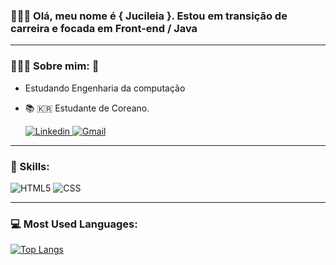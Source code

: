 ### 🙋🏻‍♀️ Olá, meu nome é { Jucileia }. Estou em transição de carreira e focada em <strong>Front-end / Java</strong>

---

### 👩🏻‍💻 **Sobre mim:** 🫰
- Estudando Engenharia da computação
- 📚 🇰🇷 Estudante de Coreano.


  <a href="https://www.linkedin.com/in/jucileia-dos-santos-silva-465224212/">![Linkedin](https://img.shields.io/badge/LinkedIn-0077B5?style=for-the-badge&logo=linkedin&logoColor=white) </a>
   <a href="mailto:jucileiasantossilva87@gmail.com?subject=Assunto">![Gmail](https://img.shields.io/badge/Gmail-D14836?style=for-the-badge&logo=gmail&logoColor=white&link=mailto:jucileiasantossilva87@gmail.com?subject=Assunto)</a>

---

### 🚀 Skills: 
  
  ![HTML5](https://img.shields.io/badge/HTML5-E34F26?style=for-the-badge&logo=html5&logoColor=white)
  ![CSS](https://img.shields.io/badge/CSS3-1572B6?style=for-the-badge&logo=css3&logoColor=white)
  
 ---
  
 ### 💻 Most Used Languages:
 
[![Top Langs](https://github-readme-stats.vercel.app/api/top-langs/?username=leiasantos&langs_count=8)](https://github.com/anuraghazra/github-readme-stats)



